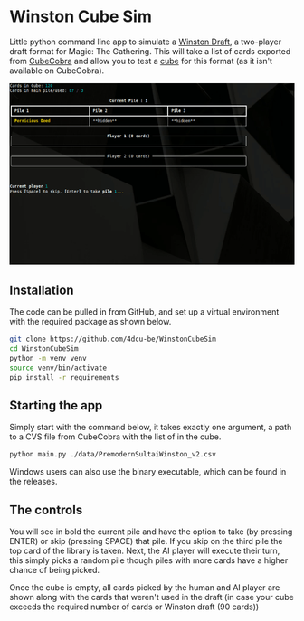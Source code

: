 # Winston Cube Sim


Little python command line app to simulate a [Winston Draft], a two-player draft format for Magic: The Gathering. This 
will take a list of cards exported from [CubeCobra] and allow you to test a [cube] for this format (as it isn't available
on CubeCobra).

![Animated gif showing a few turns being played on Winston Cube Sim](./docs/example.gif)

## Installation

The code can be pulled in from GitHub, and set up a virtual environment with the required package as shown below.

```bash
git clone https://github.com/4dcu-be/WinstonCubeSim
cd WinstonCubeSim
python -m venv venv
source venv/bin/activate
pip install -r requirements
```

## Starting the app

Simply start with the command below, it takes exactly one argument, a path to a CVS file from CubeCobra with the
list of in the cube.

```bash
python main.py ./data/PremodernSultaiWinston_v2.csv
```

Windows users can also use the binary executable, which can be found in the releases.


## The controls

You will see in bold the current pile and have the option to take (by pressing ENTER) or skip (pressing SPACE) that 
pile. If you skip on the third pile the top card of the library is taken. Next, the AI player will execute their turn,
this simply picks a random pile though piles with more cards have a higher chance of being picked. 

Once the cube is empty, all cards picked by the human and AI player are shown along with the cards that weren't used
in the draft (in case your cube exceeds the required number of cards or Winston draft (90 cards))


[Winston Draft]: https://mtg.fandom.com/wiki/Winston_Draft
[cube]: https://mtg.fandom.com/wiki/Cube_Draft#:~:text=Cube%20Draft%20is%20a%20casual,of%20playing%20a%20limited%20game.
[CubeCobra]: https://cubecobra.com/